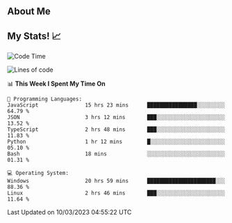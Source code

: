## About Me

<!--
**im-calvin/im-calvin** is a ✨ _special_ ✨ repository because its `README.md` (this file) appears on your GitHub profile.

Here are some ideas to get you started:

- 🔭 I’m currently working on ...
- 🌱 I’m currently learning ...
- 👯 I’m looking to collaborate on ...
- 🤔 I’m looking for help with ...
- 💬 Ask me about ...
- 📫 How to reach me: ...
- 😄 Pronouns: ...
- ⚡ Fun fact: ...
-->

## My Stats! 📈
<!--START_SECTION:waka-->
![Code Time](http://img.shields.io/badge/Code%20Time-582%20hrs%2024%20mins-blue)

![Lines of code](https://img.shields.io/badge/From%20Hello%20World%20I%27ve%20Written-540.4%20thousand%20lines%20of%20code-blue)

📊 **This Week I Spent My Time On** 

```text
💬 Programming Languages: 
JavaScript               15 hrs 23 mins      ████████████████░░░░░░░░░   64.79 % 
JSON                     3 hrs 12 mins       ███░░░░░░░░░░░░░░░░░░░░░░   13.52 % 
TypeScript               2 hrs 48 mins       ███░░░░░░░░░░░░░░░░░░░░░░   11.83 % 
Python                   1 hr 12 mins        █░░░░░░░░░░░░░░░░░░░░░░░░   05.10 % 
Bash                     18 mins             ░░░░░░░░░░░░░░░░░░░░░░░░░   01.31 % 

💻 Operating System: 
Windows                  20 hrs 59 mins      ██████████████████████░░░   88.36 % 
Linux                    2 hrs 46 mins       ███░░░░░░░░░░░░░░░░░░░░░░   11.64 % 
```


 Last Updated on 10/03/2023 04:55:22 UTC
<!--END_SECTION:waka-->
